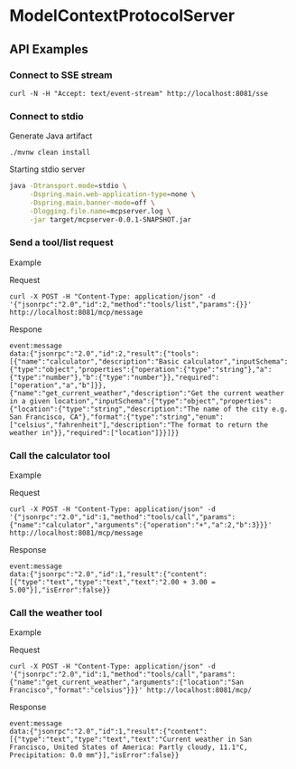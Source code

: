 # ModelContextProtocolServer


## API Examples

### Connect to SSE stream
```
curl -N -H "Accept: text/event-stream" http://localhost:8081/sse
```

### Connect to stdio
Generate Java artifact
```
./mvnw clean install
```

Starting stdio server
```bash
java -Dtransport.mode=stdio \
     -Dspring.main.web-application-type=none \
     -Dspring.main.banner-mode=off \
     -Dlogging.file.name=mcpserver.log \
     -jar target/mcpserver-0.0.1-SNAPSHOT.jar
```

### Send a tool/list request
Example 

Request
```
curl -X POST -H "Content-Type: application/json" -d '{"jsonrpc":"2.0","id":2,"method":"tools/list","params":{}}' http://localhost:8081/mcp/message
```

Respone
```
event:message
data:{"jsonrpc":"2.0","id":2,"result":{"tools":[{"name":"calculator","description":"Basic calculator","inputSchema":{"type":"object","properties":{"operation":{"type":"string"},"a":{"type":"number"},"b":{"type":"number"}},"required":["operation","a","b"]}},{"name":"get_current_weather","description":"Get the current weather in a given location","inputSchema":{"type":"object","properties":{"location":{"type":"string","description":"The name of the city e.g. San Francisco, CA"},"format":{"type":"string","enum":["celsius","fahrenheit"],"description":"The format to return the weather in"}},"required":["location"]}}]}}
```

### Call the calculator tool
Example

Request
```
curl -X POST -H "Content-Type: application/json" -d '{"jsonrpc":"2.0","id":1,"method":"tools/call","params":{"name":"calculator","arguments":{"operation":"+","a":2,"b":3}}}' http://localhost:8081/mcp/message
```

Response
```
event:message
data:{"jsonrpc":"2.0","id":1,"result":{"content":[{"type":"text","type":"text","text":"2.00 + 3.00 = 5.00"}],"isError":false}}
```

### Call the weather tool
Example

Request
```
curl -X POST -H "Content-Type: application/json" -d '{"jsonrpc":"2.0","id":1,"method":"tools/call","params":{"name":"get_current_weather","arguments":{"location":"San Francisco","format":"celsius"}}}' http://localhost:8081/mcp/
```

Response
```
event:message
data:{"jsonrpc":"2.0","id":1,"result":{"content":[{"type":"text","type":"text","text":"Current weather in San Francisco, United States of America: Partly cloudy, 11.1°C, Precipitation: 0.0 mm"}],"isError":false}}